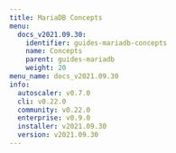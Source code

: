 ```yaml
---
title: MariaDB Concepts
menu:
  docs_v2021.09.30:
    identifier: guides-mariadb-concepts
    name: Concepts
    parent: guides-mariadb
    weight: 20
menu_name: docs_v2021.09.30
info:
  autoscaler: v0.7.0
  cli: v0.22.0
  community: v0.22.0
  enterprise: v0.9.0
  installer: v2021.09.30
  version: v2021.09.30
---
```


